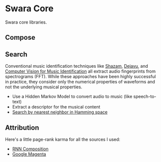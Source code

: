 # Swara Core
Swara core libraries.

## Compose

## Search
Conventional music identification techniques like [Shazam](http://www.ee.columbia.edu/~dpwe/papers/Wang03-shazam.pdf), [Dejavu](http://willdrevo.com/fingerprinting-and-audio-recognition-with-python/), and [Computer Vision for Music Identification](http://www.cs.cmu.edu/~yke/musicretrieval/cvpr2005-mr.pdf) all extract audio fingerprints from spectrograms (FFT). While these approaches have been highly successful in practice, they consider only the numerical properties of waveforms and not the underlying musical properties.

- Use a Hidden Markov Model to convert audio to music (like speech-to-text)
- Extract a descriptor for the musical content
- [Search by nearest neighbor in Hamming space](http://www.cl.cam.ac.uk/~jgd1000/FastFuzzySearch.pdf)


## Attribution
Here's a little page-rank karma for all the sources I used:
- [RNN Composition](http://www.hexahedria.com/2015/08/03/composing-music-with-recurrent-neural-networks/)
- [Google Magenta](https://magenta.tensorflow.org/2016/06/10/recurrent-neural-network-generation-tutorial/)
